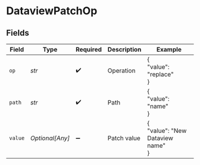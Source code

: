 # DataviewPatchOp


## Fields

| Field                            | Type                             | Required                         | Description                      | Example                          |
| -------------------------------- | -------------------------------- | -------------------------------- | -------------------------------- | -------------------------------- |
| `op`                             | *str*                            | :heavy_check_mark:               | Operation                        | {<br/>"value": "replace"<br/>}   |
| `path`                           | *str*                            | :heavy_check_mark:               | Path                             | {<br/>"value": "name"<br/>}      |
| `value`                          | *Optional[Any]*                  | :heavy_minus_sign:               | Patch value                      | {<br/>"value": "New Dataview name"<br/>} |